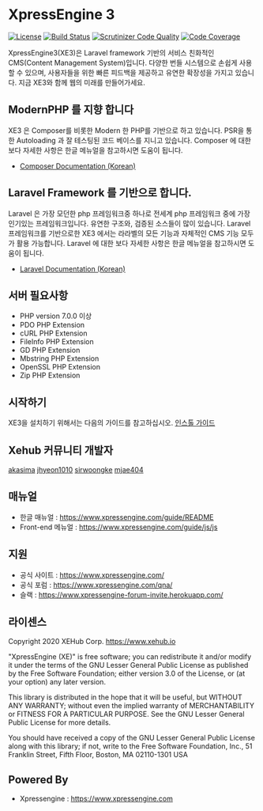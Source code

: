 XpressEngine 3
==============

[![License](http://img.shields.io/badge/license-GNU%20LGPL-brightgreen.svg)](http://www.gnu.org/licenses/gpl.html) [![Build Status](https://scrutinizer-ci.com/g/xpressengine/xpressengine/badges/build.png?b=master)](https://scrutinizer-ci.com/g/xpressengine/xpressengine/build-status/master) [![Scrutinizer Code Quality](https://scrutinizer-ci.com/g/xpressengine/xpressengine/badges/quality-score.png?b=master)](https://scrutinizer-ci.com/g/xpressengine/xpressengine/?branch=master) [![Code Coverage](https://scrutinizer-ci.com/g/xpressengine/xpressengine/badges/coverage.png?b=master)](https://scrutinizer-ci.com/g/xpressengine/xpressengine/?branch=master)

XpressEngine3(XE3)은 Laravel framework 기반의 서비스 친화적인 CMS(Content Management System)입니다. 다양한 번들 시스템으로 손쉽게 사용할 수 있으며, 사용자들을 위한 빠른 피드백을 제공하고 유연한 확장성을 가지고 있습니다. 지금 XE3와 함께 웹의 미래를 만들어가세요.

## ModernPHP 를 지향 합니다
XE3 은 Composer를 비롯한 Modern 한 PHP를 기반으로 하고 있습니다. PSR을 통한 Autoloading 과 잘 테스팅된 코드 베이스를 지니고 있습니다. Composer 에 대한 보다 자세한 사항은 한글 메뉴얼을 참고하시면 도움이 됩니다.

* [Composer Documentation (Korean)](http://xpressengine.github.io/Composer-korean-docs/)

## Laravel Framework 를 기반으로 합니다.
Laravel 은 가장 모던한 php 프레임워크중 하나로 전세계 php 프레임워크 중에 가장 인기있는 프레임워크입니다. 유연한 구조와, 검증된 소스들이 많이 있습니다. Laravel 프레임워크를 기반으로한 XE3 에서는 라라벨의 모든 기능과 자체적인 CMS 기능 모두가 활용 가능합니다. Laravel 에 대한 보다 자세한 사항은 한글 메뉴얼을 참고하시면 도움이 됩니다.

* [Laravel Documentation (Korean)](https://laravel.kr/docs/)

## 서버 필요사항
* PHP version 7.0.0 이상
* PDO PHP Extension
* cURL PHP Extension
* FileInfo PHP Extension
* GD PHP Extension
* Mbstring PHP Extension
* OpenSSL PHP Extension
* Zip PHP Extension

## 시작하기

XE3을 설치하기 위해서는 다음의 가이드를 참고하십시오. [인스톨 가이드](https://www.xpressengine.com/guide/getting-started/installation)

## Xehub 커뮤니티 개발자
[akasima](https://github.com/akasima) [jhyeon1010](https://github.com/jhyeon1010) [sirwoongke](https://github.com/woongbin) [mjae404](https://github.com/mjae404)

## 매뉴얼
* 한글 매뉴얼 : https://www.xpressengine.com/guide/README
* Front-end 메뉴얼 : https://www.xpressengine.com/guide/js/js

## 지원
* 공식 사이트 : https://www.xpressengine.com/
* 공식 포럼 : https://www.xpressengine.com/qna/
* 슬랙 : https://www.xpressengine-forum-invite.herokuapp.com/

## 라이센스
Copyright 2020 XEHub Corp. <https://www.xehub.io>

"XpressEngine (XE)" is free software; you can redistribute it and/or
modify it under the terms of the GNU Lesser General Public
License as published by the Free Software Foundation; either
version 3.0 of the License, or (at your option) any later version.

This library is distributed in the hope that it will be useful,
but WITHOUT ANY WARRANTY; without even the implied warranty of
MERCHANTABILITY or FITNESS FOR A PARTICULAR PURPOSE.  See the GNU
Lesser General Public License for more details.

You should have received a copy of the GNU Lesser General Public
License along with this library; if not, write to the Free Software
Foundation, Inc., 51 Franklin Street, Fifth Floor, Boston, MA  02110-1301  USA

## Powered By
* Xpressengine : https://www.xpressengine.com
